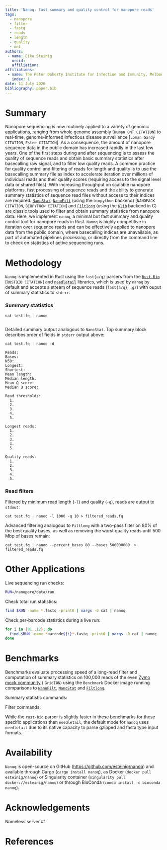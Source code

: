 ```yaml
---
title: 'Nanoq: fast summary and quality control for nanopore reads'
tags:
  - nanopore
  - filter 
  - fastq
  - reads
  - length
  - quality
  - ont
authors:
 - name: Eike Steinig
   orcid: 
   affiliation: 
affiliations:
 - name: The Peter Doherty Institute for Infection and Immunity, Melbourne University, Australia
   index: 1
date: 11 July 2020
bibliography: paper.bib
---
```


# Summary

Nanopore sequencing is now routinely applied to a variety of genomic applications, ranging from whole genome assembly [`Human ONT CITATION`] to real-time, genome-informed infectious disease surveillance [`Loman Gardy CITATION`, `Estee CITATION`]. As a consequence, the amount of nanopore sequence data in the public domain has increased rapidly in the last few years. One of the first steps during and after sequencing is to assess the quality of sequence reads and obtain basic summary statistics after basecalling raw signal, and to filter low quality reads. A common practice for quality control and filtering of reads for length and quality is to use the basecalling summary file as index to accelerate iteration over millions of individual reads and their quality scores (requiring access to the signal level data or shared files). With increasing throughput on scalable nanopore platforms, fast processing of sequence reads and the ability to generate summary statistics of sequence read files without access to their indices are required. [`NanoStat`](https://github.com/wdecoster/nanostat), [`NanoFilt`](https://github.com/wdecoster/nanofilt) (using the `biopython` backend) [`NANOPACK CITATION`, `BIOPYTHON CITATION`] and [`Filtlong`](https://github.com/rrwick/Filtlong) (using the [`Klib`](https://github.com/attractivechaos/klib/) backend in C) are classic tools used to filter and obtain summary statistics from nanopore data. Here, we implement `nanoq`, a minimal but fast summary and quality control tool for nanopore reads in Rust. `Nanoq` is highly competitive in iteration over sequence reads and can be effectively applied to nanopore data from the public domain, where basecalling indices are unavailable, as part of automated pipelines processing, or directly from the command line to check on statistics of active sequencing runs.

# Methodology

`Nanoq` is implemented in Rust using the `fast{a/q}` parsers from the [`Rust-Bio`](https://github.com/rust-bio/rust-bio) [`RUSTBIO CITATION`] and [`needletail`](https://github.com/onecodex/needletail) libraries, which is used by `nanoq` by default and accepts a stream of sequence reads (`fast{a/q}`, `.gz`) with ouput of summary statistics to `stderr`:

### Summary statistics

```
cat test.fq | nanoq
```

```

```


Detailed summary output analogous to `NanoStat`. Top summary block describes order of fields in `stderr` output above:

```
cat test.fq | nanoq -d
```

```
Reads:
Bases:
N50:
Longest:
Shortest:
Mean length:
Median length:
Mean Q score:
Median Q score:

Read thresholds:
  1. 
  2.
  3.
  4.
  5.

Longest reads:
  1. 
  2.
  3.
  4.
  5.

Quality reads:
  1.
  2.
  3.
  4.
  5.

```

### Read filters

Filtered by minimum read length (`-l`) and quality (`-q`), reads are output to `stdout`:

```
cat test.fq | nanoq -l 1000 -q 10 > filtered_reads.fq 
```

Advanced filtering analogous to `Filtlong` with a two-pass filter on 80% of the best quality bases, as well as removing the worst quality reads until 500 Mbp of bases remain:

```
cat test.fq | nanoq --percent_bases 80 --bases 500000000  > filtered_reads.fq 
```

# Other Applications

Live sequencing run checks:

```bash
RUN=/nanopore/data/run
```

Check total run statistics:

```bash
find $RUN -name *.fastq -print0 | xargs -0 cat | nanoq
```

Check per-barcode statistics during a live run:

```bash
for i in {01..12}; do
  find $RUN -name *barcode${i}*.fastq -print0 | xargs -0 cat | nanoq
done
```

# Benchmarks


Benchmarks evaluate processing speed of a long-read filter and computation of summary statistics on 100,000 reads of the even [Zymo mock community](https://github.com/LomanLab/mockcommunity) ( `GridION`) using the `Benchmark` Docker image running comparisons to [`NanoFilt`](https://github.com/wdecoster/nanofilt), [`NanoStat`](https://github.com/wdecoster/nanostat) and [`Filtlong`](https://github.com/rrwick/Filtlong).

Summary statistic commands:

Filter commands:


While the `rust-bio` parser is slightly faster in these benchmarks for these specific applications than `needletail`, the default mode for `nanoq` uses `needletail` due to its native capacity to parse gzipped and fasta type input formats.

# Availability

`Nanoq` is open-source on GitHub (https://github.com/esteinig/nanoq) and available through Cargo (`cargo install nanoq`), as Docker (`docker pull esteinig/nanoq`) or Singularity container (`singularity pull docker://esteinig/nanoq`) or through BioConda (`conda install -c bioconda nanoq`).

# Acknowledgements

Nameless server #1

# References


